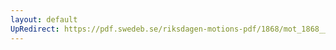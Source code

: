 ```yaml
---
layout: default
UpRedirect: https://pdf.swedeb.se/riksdagen-motions-pdf/1868/mot_1868__ak__00095/mot_1868__ak__00095_001.pdf
---
```

